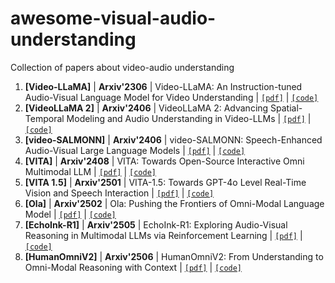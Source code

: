 # awesome-visual-audio-understanding
Collection of papers about video-audio understanding

1. <span id = "1001">**[Video-LLaMA]**</span> | **Arxiv'2306** | Video-LLaMA: An Instruction-tuned Audio-Visual Language Model for Video Understanding | [`[pdf]`](https://arxiv.org/pdf/2306.02858) | [`[code]`](https://github.com/DAMO-NLP-SG/Video-LLaMA)
2. <span id = "1001">**[VideoLLaMA 2]**</span> | **Arxiv'2406** | VideoLLaMA 2: Advancing Spatial-Temporal Modeling and Audio Understanding in Video-LLMs | [`[pdf]`](https://arxiv.org/abs/2406.07476) | [`[code]`](https://github.com/DAMO-NLP-SG/VideoLLaMA2)
3. <span id = "1001">**[video-SALMONN]**</span> | **Arxiv'2406** | video-SALMONN: Speech-Enhanced Audio-Visual Large Language Models | [`[pdf]`](https://arxiv.org/pdf/2406.15704) | [`[code]`](https://github.com/bytedance/SALMONN)
4. <span id = "1001">**[VITA]**</span> | **Arxiv'2408** | VITA: Towards Open-Source Interactive Omni Multimodal LLM | [`[pdf]`](https://arxiv.org/pdf/2408.05211) | [`[code]`](https://vita-home.github.io)
5. <span id = "1002">**[VITA 1.5]**</span> | **Arxiv'2501** | VITA-1.5: Towards GPT-4o Level Real-Time Vision and Speech Interaction | [`[pdf]`](https://arxiv.org/pdf/2501.01957) | [`[code]`](https://vita-home.github.io)
6. <span id = "1003">**[Ola]**</span> | **Arxiv'2502** | Ola: Pushing the Frontiers of Omni-Modal Language Model | [`[pdf]`](https://arxiv.org/pdf/2502.04328) | [`[code]`](https://ola-omni.github.io)
7. <span id = "1005">**[EchoInk-R1]**</span> | **Arxiv'2505** | EchoInk-R1: Exploring Audio-Visual Reasoning in Multimodal LLMs via Reinforcement Learning | [`[pdf]`](https://arxiv.org/pdf/2505.04623) | [`[code]`](https://github.com/HarryHsing/EchoInk)
8. <span id = "1004">**[HumanOmniV2]**</span> | **Arxiv'2506** | HumanOmniV2: From Understanding to Omni-Modal Reasoning with Context | [`[pdf]`](https://arxiv.org/pdf/2506.21277) | [`[code]`](https://github.com/HumanMLLM/HumanOmniV2)
